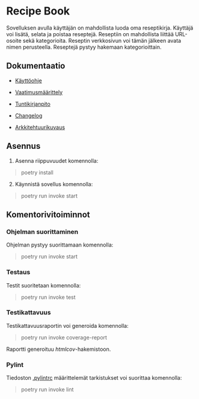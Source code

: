 # Recipe Book

Sovelluksen avulla käyttäjän on mahdollista luoda oma reseptikirja.
Käyttäjä voi lisätä, selata ja poistaa reseptejä.
Reseptiin on mahdollista liittää URL-osoite sekä kategorioita. Reseptin verkkosivun voi tämän jälkeen avata nimen perusteella.
Reseptejä pystyy hakemaan kategorioittain.

## Dokumentaatio

- [Käyttöohje](https://github.com/annehavunen/ot-harjoitustyo/blob/master/dokumentaatio/kayttoohje.md)

- [Vaatimusmäärittely](https://github.com/annehavunen/ot-harjoitustyo/blob/master/dokumentaatio/vaatimusmaarittely.md)

- [Tuntikirjanpito](https://github.com/annehavunen/ot-harjoitustyo/blob/master/dokumentaatio/tuntikirjanpito.md)

- [Changelog](https://github.com/annehavunen/ot-harjoitustyo/blob/master/dokumentaatio/changelog.md)

- [Arkkitehtuurikuvaus](https://github.com/annehavunen/ot-harjoitustyo/blob/master/dokumentaatio/arkkitehtuuri.md)

## Asennus

1. Asenna riippuvuudet komennolla:
> poetry install

2. Käynnistä sovellus komennolla:
> poetry run invoke start

## Komentorivitoiminnot

### Ohjelman suorittaminen

Ohjelman pystyy suorittamaan komennolla:
> poetry run invoke start

### Testaus

Testit suoritetaan komennolla:
> poetry run invoke test

### Testikattavuus

Testikattavuusraportin voi generoida komennolla:
> poetry run invoke coverage-report

Raportti generoituu *htmlcov*-hakemistoon.

### Pylint

Tiedoston [.pylintrc](https://github.com/annehavunen/ot-harjoitustyo/blob/master/.pylintrc) määrittelemät tarkistukset voi suorittaa komennolla:
> poetry run invoke lint
